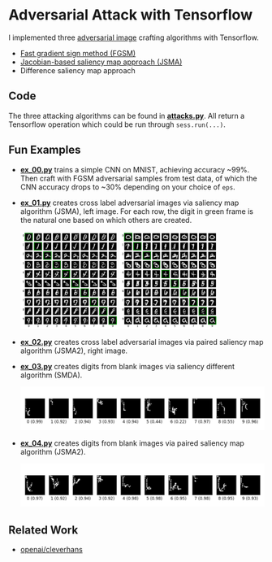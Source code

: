 Adversarial Attack with Tensorflow
==================================

I implemented
three
[adversarial image](http://karpathy.github.io/2015/03/30/breaking-convnets/) crafting
algorithms with Tensorflow.

- [Fast gradient sign method (FGSM)](https://arxiv.org/abs/1412.6572)
- [Jacobian-based saliency map approach (JSMA)](https://arxiv.org/abs/1511.07528)
- Difference saliency map approach

## Code ##

The three attacking algorithms can be found
in
[**attacks.py**](https://github.com/gongzhitaao/tensorflow-adversarial/blob/master/attacks.py).
All return a Tensorflow operation which could be run through
`sess.run(...)`.

## Fun Examples ##

- [**ex_00.py**](./ex_00.py) trains a simple CNN on MNIST, achieving
  accuracy ~99%.  Then craft with FGSM adversarial samples from test
  data, of which the CNN accuracy drops to ~30% depending on your
  choice of `eps`.

- [**ex_01.py**](./ex_01.py) creates cross label adversarial images
  via saliency map algorithm (JSMA), left image.  For each row, the
  digit in green frame is the natural one based on which others are
  created.

    <img src="./img/ex_01.png" width="40%">
    <img src="./img/ex_02.png" width="40%">

- [**ex_02.py**](./ex_02.py) creates cross label adversarial images
  via paired saliency map algorithm (JSMA2), right image.

- [**ex_03.py**](./ex_03.py) creates digits from blank images via
  saliency different algorithm (SMDA).

    ![ex_03](./img/ex_03.png?raw=true "digits from scratch")

- [**ex_04.py**](./ex_04.py) creates digits from blank images via
  paired saliency map algorithm (JSMA2).

    ![ex_04](./img/ex_04.png?raw=true "digits from scratch")

## Related Work ##

- [openai/cleverhans](https://github.com/openai/cleverhans)
